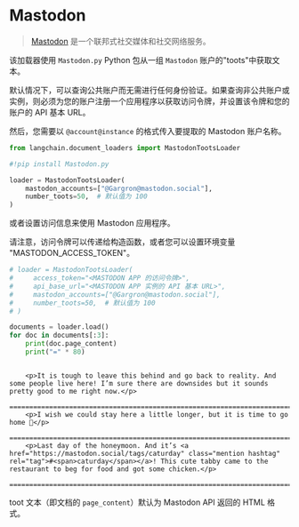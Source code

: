 # Mastodon

>[Mastodon](https://joinmastodon.org/) 是一个联邦式社交媒体和社交网络服务。

该加载器使用 `Mastodon.py` Python 包从一组 `Mastodon` 账户的"toots"中获取文本。

默认情况下，可以查询公共账户而无需进行任何身份验证。如果查询非公共账户或实例，则必须为您的账户注册一个应用程序以获取访问令牌，并设置该令牌和您的账户的 API 基本 URL。

然后，您需要以 `@account@instance` 的格式传入要提取的 Mastodon 账户名称。


```python
from langchain.document_loaders import MastodonTootsLoader
```


```python
#!pip install Mastodon.py
```


```python
loader = MastodonTootsLoader(
    mastodon_accounts=["@Gargron@mastodon.social"],
    number_toots=50,  # 默认值为 100
)
```


或者设置访问信息来使用 Mastodon 应用程序。

请注意，访问令牌可以传递给构造函数，或者您可以设置环境变量 "MASTODON_ACCESS_TOKEN"。


```python
# loader = MastodonTootsLoader(
#     access_token="<MASTODON APP 的访问令牌>",
#     api_base_url="<MASTODON APP 实例的 API 基本 URL>",
#     mastodon_accounts=["@Gargron@mastodon.social"],
#     number_toots=50,  # 默认值为 100
# )
```


```python
documents = loader.load()
for doc in documents[:3]:
    print(doc.page_content)
    print("=" * 80)
```

```

    <p>It is tough to leave this behind and go back to reality. And some people live here! I’m sure there are downsides but it sounds pretty good to me right now.</p>
    ================================================================================
    <p>I wish we could stay here a little longer, but it is time to go home 🥲</p>
    ================================================================================
    <p>Last day of the honeymoon. And it’s <a href="https://mastodon.social/tags/caturday" class="mention hashtag" rel="tag">#<span>caturday</span></a>! This cute tabby came to the restaurant to beg for food and got some chicken.</p>
    ================================================================================
```  

toot 文本（即文档的 `page_content`）默认为 Mastodon API 返回的 HTML 格式。